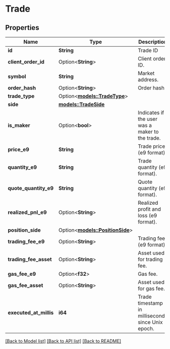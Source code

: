 # Trade

## Properties

Name | Type | Description | Notes
------------ | ------------- | ------------- | -------------
**id** | **String** | Trade ID | 
**client_order_id** | Option<**String**> | Client order ID. | [optional]
**symbol** | **String** | Market address. | 
**order_hash** | Option<**String**> | Order hash. | [optional]
**trade_type** | Option<[**models::TradeType**](TradeType.md)> |  | [optional]
**side** | [**models::TradeSide**](TradeSide.md) |  | 
**is_maker** | Option<**bool**> | Indicates if the user was a maker to the trade. | [optional]
**price_e9** | **String** | Trade price (e9 format). | 
**quantity_e9** | **String** | Trade quantity (e9 format). | 
**quote_quantity_e9** | **String** | Quote quantity (e9 format). | 
**realized_pnl_e9** | Option<**String**> | Realized profit and loss (e9 format). | [optional]
**position_side** | Option<[**models::PositionSide**](PositionSide.md)> |  | [optional]
**trading_fee_e9** | Option<**String**> | Trading fee (e9 format). | [optional]
**trading_fee_asset** | Option<**String**> | Asset used for trading fee. | [optional]
**gas_fee_e9** | Option<**f32**> | Gas fee. | [optional]
**gas_fee_asset** | Option<**String**> | Asset used for gas fee. | [optional]
**executed_at_millis** | **i64** | Trade timestamp in milliseconds since Unix epoch. | 

[[Back to Model list]](../README.md#documentation-for-models) [[Back to API list]](../README.md#documentation-for-api-endpoints) [[Back to README]](../README.md)


